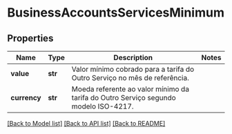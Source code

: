 # BusinessAccountsServicesMinimum

## Properties
Name | Type | Description | Notes
------------ | ------------- | ------------- | -------------
**value** | **str** | Valor mínimo cobrado para a tarifa do Outro Serviço no mês de referência. | 
**currency** | **str** | Moeda referente ao valor mínimo da tarifa do Outro Serviço  segundo modelo ISO-4217.  | 

[[Back to Model list]](../README.md#documentation-for-models) [[Back to API list]](../README.md#documentation-for-api-endpoints) [[Back to README]](../README.md)

